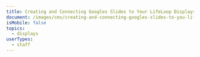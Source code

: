 ```yaml
---
title: Creating and Connecting Googles Slides to Your LifeLoop Displays
document: /images/cms/creating-and-connecting-googles-slides-to-you-lifeloop-displays.pdf
isMobile: false
topics:
  - displays
userTypes:
  - staff
---
```

